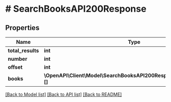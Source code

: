# # SearchBooksAPI200Response

## Properties

Name | Type | Description | Notes
------------ | ------------- | ------------- | -------------
**total_results** | **int** |  | [optional]
**number** | **int** |  | [optional]
**offset** | **int** |  | [optional]
**books** | **\OpenAPI\Client\Model\SearchBooksAPI200ResponseBooksInnerInner[][]** |  | [optional]

[[Back to Model list]](../../README.md#models) [[Back to API list]](../../README.md#endpoints) [[Back to README]](../../README.md)
